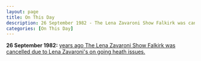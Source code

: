 ```yaml
---
layout: page
title: On This Day
description: 26 September 1982 - The Lena Zavaroni Show Falkirk was cancelled due to Lena Zavaroni's on going heath issues.
categories: [On This Day]
---
```


**26 September 1982:**
[<span id="age1"></span> years ago The Lena Zavaroni Show Falkirk was cancelled due to Lena Zavaroni's on going heath issues.](/theatre/the%20lena%20zavaroni%20show/1982/09/26/the-lena-zavaroni-show.html)

<!-- Script for calculating number of years ago -->
<script>
var dob = '19820926';
var year = Number(dob.substr(0, 4));
var month = Number(dob.substr(4, 2)) - 1;
var day = Number(dob.substr(6, 2));
var today = new Date();
var age1 = today.getFullYear() - year;
if (today.getMonth() < month || (today.getMonth() == month && today.getDate() < day)) {
age1--;
}
document.getElementById("age1").innerHTML=age1;
</script>

